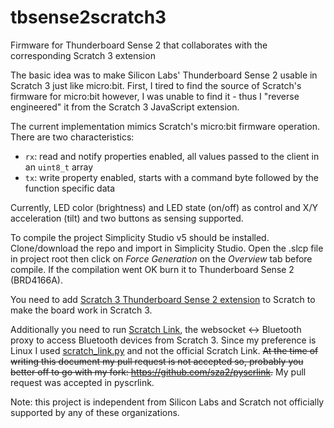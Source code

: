 # tbsense2scratch3

Firmware for Thunderboard Sense 2 that collaborates with the corresponding Scratch 3 extension

The basic idea was to make Silicon Labs' Thunderboard Sense 2 usable in Scratch 3 just like micro:bit. First, I tired to find the source of Scratch's firmware for micro:bit however, I was unable to find it - thus I "reverse engineered" it from the Scratch 3 JavaScript extension.

The current implementation mimics Scratch's micro:bit firmware operation. There are two characteristics:

- `rx`: read and notify properties enabled, all values passed to the client in an `uint8_t` array
- `tx`: write property enabled, starts with a command byte followed by the function specific data

Currently, LED color (brightness) and LED state (on/off) as control and X/Y acceleration (tilt) and two buttons as sensing supported.

To compile the project Simplicity Studio v5 should be installed. Clone/download the repo and import in Simplicity Studio. Open the .slcp file in project root then  click on *Force Generation* on the *Overview* tab before compile. If the compilation went OK burn it to Thunderboard Sense 2 (BRD4166A).

You need to add [Scratch 3 Thunderboard Sense 2 extension](https://github.com/sza2/scratch3_tbsense2) to Scratch to make the board work in Scratch 3.

Additionally you need to run [Scratch Link](https://en.scratch-wiki.info/wiki/Scratch_Link), the websocket <-> Bluetooth proxy to access Bluetooth devices from Scratch 3. Since my preference is Linux I used [scratch_link.py](https://github.com/kawasaki/pyscrlink) and not the official Scratch Link. ~~At the time of writing this document my pull request is not accepted so, probably you better off to go with my fork: https://github.com/sza2/pyscrlink.~~ My pull request was accepted in pyscrlink.

Note: this project is independent from Silicon Labs and Scratch not officially supported by any of these organizations.
